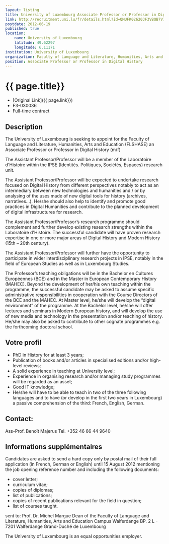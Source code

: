 ```yaml
---
layout: listing
title: University of Luxembourg Associate Professor or Professor in Digital History
link: http://recruitment.uni.lu/fr/details.html?id=QMUFK026203F3VBQB7V7VV4S8&nPostingID=908&nPostingTargetID=1103&mask=karriereseiten&lg=FR
postdate: 2012-06-19
published: true
location:
	name: University of Luxembourg
	latitude: 49.62297
	longitude: 6.11171
institution: University of Luxembourg
organization: Faculty of Language and Literature, Humanities, Arts and Education (FLSHASE)
position: Associate Professor or Professor in Digital History
---
```


# {{ page.title}}

* [Original Link]({{ page.link}})
* F3-030036
* Full-time contract

## Description

The University of Luxembourg is seeking to appoint for the Faculty of Language and Literature, Humanities, Arts and Education (FLSHASE) an Associate Professor or Professor in Digital History (m/f)

The Assistant Professor/Professor will be a member of the Laboratoire d'Histoire within the IPSE (Identités. Politiques, Sociétés, Espaces) research unit.

The Assistant Professor/Professor will be expected to undertake research focused on Digital History from different perspectives notably to act as an intermediary between new technologies and humanities and / or by analysing of the uses made of new digital tools for history (archives, narratives...). He/she should also help to identify and promote good practices in Digital Humanities and contribute to the planned development of digital infrastructures for research.

The Assistant Professor/Professor’s research programme should complement and further develop existing research strengths within the Laboratoire d'Histoire. The successful candidate will have proven research expertise in one or more major areas of Digital History and Modern History (15th – 20th century).

The Assistant Professor/Professor will further have the opportunity to participate in wider interdisciplinary research projects in IPSE, notably in the field of European Studies as well as in Luxembourg Studies.

The Professor’s teaching obligations will be in the Bachelor en Cultures Européennes (BCE) and in the Master in European Contemporary History (MAHEC). Beyond the development of her/his own teaching within the programme, the successful candidate may be asked to assume specific administrative responsibilities in cooperation with the Course Directors of the BCE and the MAHEC. At Master level, he/she will develop the “digital environment” of the programme. At the Bachelor level, he/she will offer lectures and seminars in Modern European history, and will develop the use of new media and technology in the presentation and/or teaching of history. He/she may also be asked to contribute to other cognate programmes e.g. the forthcoming doctoral school.

## Votre profil

* PhD in History for at least 3 years;
* Publication of books and/or articles in specialised editions and/or high-level reviews; 
* A solid experience in teaching at University level;
* Experience in organising research and/or managing study programmes will be regarded as an asset;
* Good IT knowledge;
* He/she will have to be able to teach in two of the three following languages and to have (or develop in the first two years in Luxembourg) a passive comprehension of the third: French, English, German.

## Contact:

Ass-Prof. Benoît Majerus
Tel. +352 46 66 44 9640

## Informations supplémentaires

Candidates are asked to send a hard copy only by postal mail of their full application (in French, German or English) until 15 August 2012 mentioning the job opening reference number and including the following documents:

* cover letter;
* curriculum vitae;
* copies of diplomas;
* list of publications;
* copies of recent publications relevant for the field in question;
* list of courses taught.

sent to:
Prof. Dr. Michel Margue
Dean of the Faculty of Language and Literature, Humanities, Arts and Education
Campus Walferdange
BP. 2
L - 7201 Walferdange
Grand-Duché de Luxembourg

The University of Luxembourg is an equal opportunities employer.